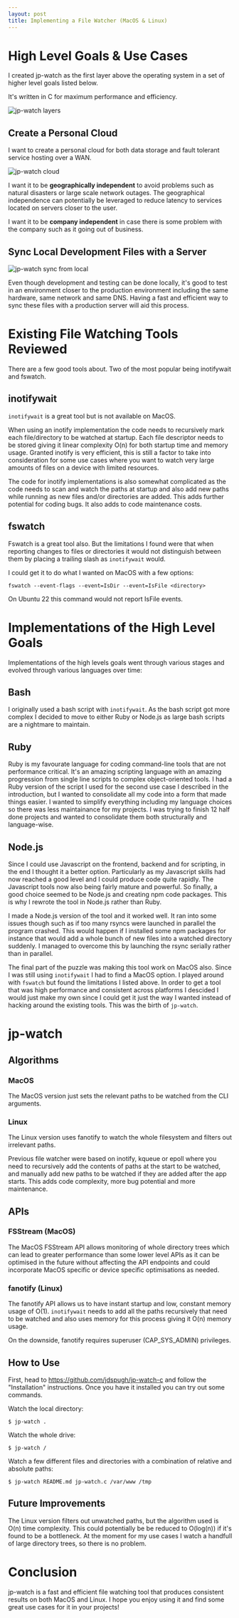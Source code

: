 ```yaml
---
layout: post
title: Implementing a File Watcher (MacOS & Linux)
---
```

# High Level Goals & Use Cases

I created jp-watch as the first layer above the operating system in a set of higher level goals listed below.

It's written in C for maximum performance and efficiency.

![jp-watch layers](/image/jp-watch/layers.svg "Layers")

## Create a Personal Cloud

I want to create a personal cloud for both data storage and fault tolerant service hosting over a WAN.

![jp-watch cloud](/image/jp-watch/cloud.svg "Personal Cloud")

I want it to be **geographically independent** to avoid problems such as natural disasters or large scale network outages. The geographical independence can potentially be leveraged to reduce latency to services located on servers closer to the user.

I want it to be **company independent** in case there is some problem with the company such as it going out of business.

## Sync Local Development Files with a Server

![jp-watch sync from local](/image/jp-watch/sync-from-local.svg "Sync to a Remote Server")

Even though development and testing can be done locally, it\'s good to test in an environment closer to the production environment including the same hardware, same network and same DNS. Having a fast and efficient way to sync these files with a production server will aid this process.

# Existing File Watching Tools Reviewed

There are a few good tools about. Two of the most popular being inotifywait and fswatch.

## inotifywait

`inotifywait` is a great tool but is not available on MacOS.

When using an inotify implementation the code needs to recursively mark
each file/directory to be watched at startup. Each file descriptor needs
to be stored giving it linear complexity O(n) for both startup time and
memory usage. Granted inotify is very efficient, this is still a factor
to take into consideration for some use cases where you want to watch
very large amounts of files on a device with limited resources.

The code for inotify implementations is also somewhat complicated as the
code needs to scan and watch the paths at startup and also add new paths
while running as new files and/or directories are added. This adds
further potential for coding bugs. It also adds to code maintenance
costs.

## fswatch

Fswatch is a great tool also. But the limitations I found were that when
reporting changes to files or directories it would not distinguish
between them by placing a trailing slash as `inotifywait` would.

I could get it to do what I wanted on MacOS with a few options:

```fswatch --event-flags --event=IsDir --event=IsFile <directory>```

On Ubuntu 22 this command would not report IsFile events.

# Implementations of the High Level Goals

Implementations of the high levels goals went through various stages and evolved through various languages over time:

## Bash

I originally used a bash script with `inotifywait`. As the bash script got
more complex I decided to move to either Ruby or Node.js as large bash scripts are a nightmare to maintain.

## Ruby

Ruby is my favourate language for coding command-line tools that are not performance critical. It\'s an amazing scripting language with an amazing progression from single line scripts to complex object-oriented tools. I had a Ruby version of the script I used for the second use case I described in the introduction, but I wanted to consolidate all my code into a form that made things easier. I wanted to simplify everything including my language choices so there was less maintainance for my projects. I was trying to finish 12 half done projects and wanted to consolidate them both structurally and language-wise.

## Node.js

Since I could use Javascript on the frontend, backend and for scripting,
in the end I thought it a better option. Particularly as my Javascript skills had now reached a good level and I could produce code quite rapidly. The Javascript tools now also being fairly mature and powerful. So finally, a good choice seemed to be Node.js and creating npm code packages. This is
why I rewrote the tool in Node.js rather than Ruby.

I made a Node.js version of the tool and it worked well. It ran into some issues though such as if too many rsyncs were launched in parallel the program crashed. This would happen if I installed some npm packages for instance that would add a whole bunch of new files into a watched directory suddenly. I managed to overcome this by launching the rsync serially rather than in parallel.

The final part of the puzzle was making this tool work on MacOS also. Since I was still using `inotifywait` I had to find a MacOS option. I played around with `fswatch` but found the limitations I listed above. In order to get a tool that was high performance and consistent across platforms I descided I would just make my own since I could get it just the way I wanted instead of hacking around the existing tools. This was the birth of `jp-watch`.

# jp-watch

## Algorithms

### MacOS

The MacOS version just sets the relevant paths to be
watched from the CLI arguments.

### Linux

The Linux version uses fanotify to watch the whole filesystem and filters out irrelevant paths.

Previous file watcher were based on inotify, kqueue or epoll where you need to recursively add the contents of paths at the start to be watched, and manually add new paths to be watched if they are added after the app starts. This adds code complexity, more bug potential and more maintenance.

## APIs

### FSStream (MacOS)

The MacOS FSStream API allows monitoring of whole directory trees which
can lead to greater performance than some lower level APIs as it can be
optimised in the future without affecting the API endpoints and could incorporate MacOS specific or device specific optimisations as needed.

### fanotify (Linux)

The fanotify API allows us to have instant startup and low, constant
memory usage of O(1). `inotifywait` needs to add all the paths recursively that need to be watched and also uses memory for this process giving it O(n) memory usage.

On the downside, fanotify requires superuser (CAP_SYS_ADMIN) privileges.

## How to Use

First, head to https://github.com/jdspugh/jp-watch-c and follow the \"Installation\" instructions. Once you have it installed you can try out some commands.

Watch the local directory:

```$ jp-watch .```

Watch the whole drive:

```$ jp-watch /```

Watch a few different files and directories with a combination of relative and absolute paths:

```$ jp-watch README.md jp-watch.c /var/www /tmp```

## Future Improvements

The Linux version filters out unwatched paths, but the algorithm used is O(n) time complexity. This could potentially be be reduced to O(log(n)) if it's found to be a bottleneck. At the moment for my use cases I watch a handfull of large directory trees, so there is no problem.

# Conclusion

jp-watch is a fast and efficient file watching tool that produces consistent results on both MacOS and Linux. I hope you enjoy using it and find some great use cases for it in your projects!